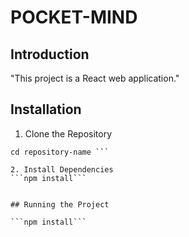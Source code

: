 # POCKET-MIND


## Introduction
 "This project is a React web application."

## Installation
1. Clone the Repository
```git clone https://github.com/username/repository-name.git
cd repository-name ```

2. Install Dependencies
```npm install```


## Running the Project

```npm install```
